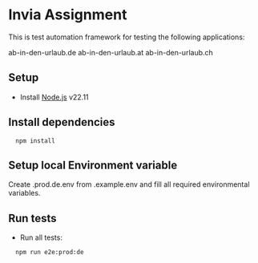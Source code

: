 # Invia Assignment
This is test automation framework for testing the following applications:

ab-in-den-urlaub.de 
ab-in-den-urlaub.at
ab-in-den-urlaub.ch


## Setup

- Install [Node.js](https://nodejs.org/en/download/) v22.11

## Install dependencies

```
  npm install
```

## Setup local Environment variable
Create  .prod.de.env from .example.env and fill all required environmental variables.  

## Run tests

-   Run all tests:

```
  npm run e2e:prod:de
```
